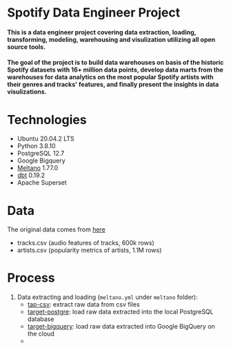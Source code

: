 # Spotify Data Engineer Project
#### This is a data engineer project covering data extraction, loading, transforming, modeling, warehousing and visulization utilizing all open source tools.
#### The goal of the project is to build data warehouses on basis of the historic Spotify datasets with 16+ million data points, develop data marts from the warehouses for data analytics on the most popular Spotify artists with their genres and tracks' features, and finally present the insights in data visulizations.
# Technologies
* Ubuntu 20.04.2 LTS
* Python 3.8.10
* PostgreSQL 12.7
* Google Bigquery
* [Meltano](https://meltano.com/docs/) 1.77.0
* [dbt](https://www.getdbt.com/) 0.19.2
* Apache Superset

# Data
The original data comes from [here](https://www.kaggle.com/yamaerenay/spotify-dataset-19212020-160k-tracks)
* tracks.csv (audio features of tracks, 600k rows)
* artists.csv (popularity metrics of artists, 1.1M rows)

# Process
1. Data extracting and loading (`meltano.yml` under `meltano` folder):
   * [tap-csv](https://hub.meltano.com/extractors/csv): extract raw data from csv files
   * [target-postgre](https://hub.meltano.com/loaders/postgres): load raw data extracted into the local PostgreSQL database
   * [target-bigquery](https://hub.meltano.com/loaders/bigquery): load raw data extracted into Google BigQuery on the cloud
   * 
